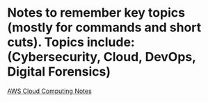 # Notes to remember key topics (mostly for commands and short cuts). Topics include: (Cybersecurity, Cloud, DevOps, Digital Forensics)

[AWS Cloud Computing Notes](https://github.com/cyberjalen/my-notes/blob/main/sections/aws%20cloud%20computing%20notes.md)